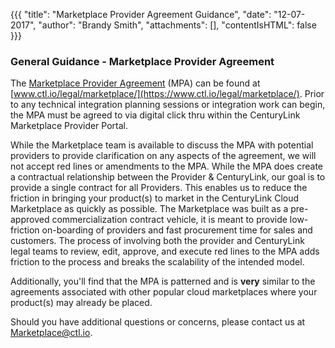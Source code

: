 {{{
"title": "Marketplace Provider Agreement Guidance",
"date": "12-07-2017",
"author": "Brandy Smith",
"attachments": [],
"contentIsHTML": false
}}}

### General Guidance - Marketplace Provider Agreement

The [Marketplace Provider Agreement](https://www.ctl.io/legal/marketplace) (MPA) can be found at [www.ctl.io/legal/marketplace/](https://www.ctl.io/legal/marketplace/). Prior to any technical integration planning sessions or integration work can begin, the MPA must be agreed to via digital click thru within the CenturyLink Marketplace Provider Portal.

While the Marketplace team is available to discuss the MPA with potential providers to provide clarification on any aspects of the agreement, we will not accept red lines or amendments to the MPA. While the MPA does create a contractual relationship between the Provider & CenturyLink, our goal is to provide a single contract for all Providers. This enables us to reduce the friction in bringing your product(s) to market in the CenturyLink Cloud Marketplace as quickly as possible.
The Marketplace was built as a pre-approved commercialization contract vehicle, it is meant to provide low-friction on-boarding of providers and fast procurement time for sales and customers. The process of involving both the provider and CenturyLink legal teams to review, edit, approve, and execute red lines to the MPA adds friction to the process and breaks the scalability of the intended model.

Additionally, you'll find that the MPA is patterned and is **very** similar to the agreements associated with other popular cloud marketplaces where your product(s) may already be placed.

Should you have additional questions or concerns, please contact us at [Marketplace@ctl.io](mailto:marketplace@ctl.io).
